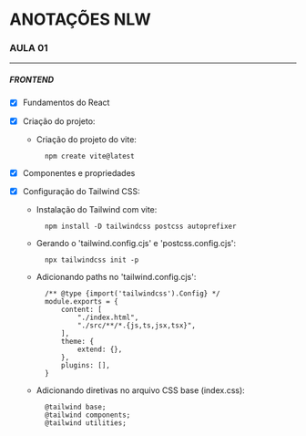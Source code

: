 # ANOTAÇÕES NLW

### AULA 01
---
##### FRONTEND

- [X] Fundamentos do React
- [X] Criação do projeto:

    - Criação do projeto do vite:

            npm create vite@latest
- [X] Componentes e propriedades
- [X] Configuração do Tailwind CSS:

    - Instalação do Tailwind com vite:

            npm install -D tailwindcss postcss autoprefixer
    - Gerando o 'tailwind.config.cjs' e 'postcss.config.cjs':
            
            npx tailwindcss init -p
    - Adicionando paths no 'tailwind.config.cjs':

            /** @type {import('tailwindcss').Config} */
            module.exports = {
                content: [
                    "./index.html",
                    "./src/**/*.{js,ts,jsx,tsx}",
                ],
                theme: {
                    extend: {},
                },
                plugins: [],
            }
    - Adicionando diretivas no arquivo CSS base (index.css):

            @tailwind base;
            @tailwind components;
            @tailwind utilities;
